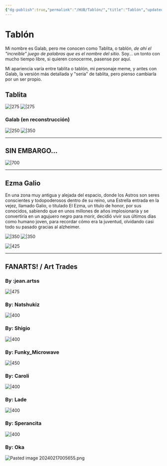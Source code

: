 ```yaml
---
{"dg-publish":true,"permalink":"/HUB/Tablón/","title":"Tablón","updated":"2024-02-25T20:57:40.787-05:00"}
---
```



# Tablón

 Mi nombre es Galab, pero me conocen como Tablita, o tablón, *de ahí el "increible" juego de palabras que es el nombre del sitio.* Soy... un tonto con mucho tiempo libre, si quieren conocerme, pasense por aquí.

Mi apariencia varía entre tablita o tablón, mi personaje meme, y antes con Galab, la versión más detallada y "seria" de tablita, pero pienso cambiarla por un ser propio.

## Tablita

![|275](https://i.imgur.com/7oO0RJr.gif) ![|275](https://i.imgur.com/OrSSfZv.png|left)

### Galab (en reconstrucción)

![|250](https://i.imgur.com/uZbFPRi.png) ![|350](https://i.imgur.com/roJfinS.gif)

---

## SIN EMBARGO...

![|700](https://i.imgur.com/SvZ7juf.png)

- - -

## Ezma Galio

En una zona muy antigua y alejada del espacio, donde los Astros son seres conscientes y todopoderosos dentro de su reino, una Estrella entrada en la vejez, llamado Galio, o titulado El Ezma, un título de honor, por sus conocidos, sabiendo que en unos millones de años implosionaría y se convertiría en un agujuero negro para morir, decidió vivir sus últimos días como humano joven, para recordar cómo era la juventud, olvidando casi todo su pasado gracias al alzheimer.

![|350](https://i.imgur.com/EmzpmJ4.png) ![|350](https://i.imgur.com/IedpwqN.png)

![|425](https://i.imgur.com/hF5Zaug.png)

---

## FANARTS! / Art Trades

### By :jean.artss

![|475](https://i.imgur.com/DkDobGm.png)

### By: Natshukiz

![|400](https://i.imgur.com/4rq4FMQ.png)

### By: Shigio

![|400](https://i.imgur.com/htPIoGa.png)

### By: Funky_Microwave

![|450](https://i.imgur.com/BFb0PLT.png)

### By: Caroli

![|400](https://i.imgur.com/NZxPVAA.png)

### By: Lade

![|400](https://i.imgur.com/ADQQiZa.png)

### By: Sperancita

![|400](https://i.imgur.com/LZGeIjh.png)

### By: Oka

![Pasted image 20240217005655.png](/img/user/Misc%20-%20To%20organize/attachments/Pasted%20image%2020240217005655.png)
